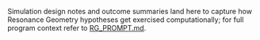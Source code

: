 Simulation design notes and outcome summaries land here to capture how Resonance Geometry hypotheses get exercised computationally; for full program context refer to [RG_PROMPT.md](../../RG_PROMPT.md).
